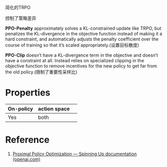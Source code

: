 简化的TRPO

控制了策略差异

**PPO-Penalty** approximately solves a KL-constrained update like TRPO, but penalizes the KL-divergence in the objective function instead of making it a hard constraint, and automatically adjusts the penalty coefficient over the course of training so that it’s scaled appropriately.(设置目标散度)

**PPO-Clip** doesn’t have a KL-divergence term in the objective and doesn’t have a constraint at all. Instead relies on specialized clipping in the objective function to remove incentives for the new policy to get far from the old policy.(限制了重要性采样比)

# Properties

| On-policy | action space |  |
| --------- | ------------ | - |
| Yes       | both         |  |

# Reference

1. [Proximal Policy Optimization — Spinning Up documentation (openai.com)](https://spinningup.openai.com/en/latest/algorithms/ppo.html)
